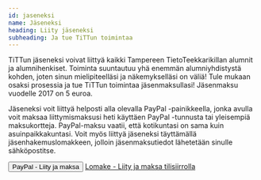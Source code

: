 ```yaml
---
id: jaseneksi
name: Jäseneksi
heading: Liity jäseneksi
subheading: Ja tue TiTTun toimintaa
---
```


TiTTun jäseneksi voivat liittyä kaikki Tampereen TietoTeekkarikillan alumnit ja alumnihenkiset. Toiminta suuntautuu yhä enemmän alumniyhdistystä kohden, joten sinun mielipiteelläsi ja näkemykselläsi on väliä! Tule mukaan osaksi prosessia ja tue TiTTun toimintaa jäsenmaksullasi! Jäsenmaksu vuodelle 2017 on 5 euroa.  

Jäseneksi voit liittyä helposti alla olevalla PayPal -painikkeella, jonka avulla voit maksaa liittymismaksusi heti käyttäen PayPal -tunnusta tai yleisempiä maksukortteja. PayPal-maksu vaatii, että kotikuntasi on sama kuin asuinpaikkakuntasi. Voit myös liittyä jäseneksi täyttämällä jäsenhakemuslomakkeen, jolloin jäsenmaksutiedot lähetetään sinulle sähköpostitse.

<div class="container">
<form class="form-inline" action="https://www.paypal.com/cgi-bin/webscr" method="post" target="_top">
<input type="hidden" name="cmd" value="_s-xclick">
<input type="hidden" name="hosted_button_id" value="8RMRATMCBKK2S">
<input type="submit" class="btn btn-info" name="submit" title="Liity jäseneksi PayPal -maksun kautta." value="PayPal - Liity ja maksa">
<a href="https://goo.gl/forms/YZABx6PvPFR7jzRn2" class="btn btn-info" role="button">Lomake - Liity ja maksa tilisiirrolla</a>
</form>
</div>
